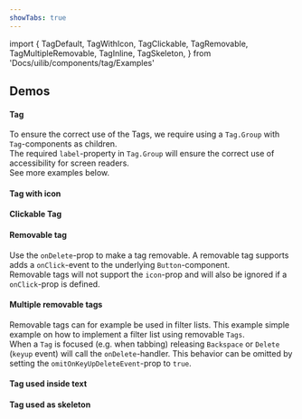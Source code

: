 ```yaml
---
showTabs: true
---
```


import {
TagDefault,
TagWithIcon,
TagClickable,
TagRemovable,
TagMultipleRemovable,
TagInline,
TagSkeleton,
} from 'Docs/uilib/components/tag/Examples'

## Demos

#### Tag

To ensure the correct use of the Tags, we require using a `Tag.Group` with `Tag`-components as children. <br/>
The required `label`-property in `Tag.Group` will ensure the correct use of accessibility for screen readers. <br/>
See more examples below.

<TagDefault />

#### Tag with icon

<TagWithIcon />

#### Clickable Tag

<TagClickable />

#### Removable tag

Use the `onDelete`-prop to make a tag removable. A removable tag supports adds a `onClick`-event to the underlying `Button`-component. <br/>
Removable tags will not support the `icon`-prop and will also be ignored if a `onClick`-prop is defined.

<TagRemovable />

#### Multiple removable tags

Removable tags can for example be used in filter lists. This example simple example on how to implement a filter list using removable `Tags`.<br/> When a `Tag` is focused (e.g. when tabbing) releasing `Backspace` or `Delete` (`keyup` event) will call the `onDelete`-handler. This behavior can be omitted by setting the `omitOnKeyUpDeleteEvent`-prop to `true`.

<TagMultipleRemovable />

#### Tag used inside text

<TagInline />

#### Tag used as skeleton

<TagSkeleton />
